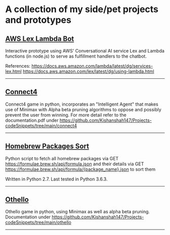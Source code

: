 # A collection of my side/pet projects and prototypes

[AWS Lex Lambda Bot](https://github.com/Kishanshah147/Projects-codeSnippets/tree/main/aws-lex-lambda-bot)
----------------------------------------------------------------------------------------------------------------------------

Interactive prototype using AWS' Conversational AI service Lex and Lambda functions (in node.js) to serve as fulfillment handlers to the chatbot. 

References: https://docs.aws.amazon.com/lambda/latest/dg/services-lex.html
https://docs.aws.amazon.com/lex/latest/dg/using-lambda.html

----------------------------------------------------------------------------------------------------------------------------

[Connect4](https://github.com/Kishanshah147/Projects-codeSnippets/tree/main/connect4)
----------------------------------------------------------------------------------------------------------------------------

Connect4 game in python, incorporates an "Intelligent Agent" that makes use of Minimax with Alpha beta pruning algorithms to oppose and possibly prevent the user from winning. For more detail refer to the documentation.pdf under https://github.com/Kishanshah147/Projects-codeSnippets/tree/main/connect4

----------------------------------------------------------------------------------------------------------------------------

[Homebrew Packages Sort](https://github.com/Kishanshah147/Projects-codeSnippets/tree/main/homebrew-packages-sort)
----------------------------------------------------------------------------------------------------------------------------

Python script to fetch all homebrew packages via GET https://formulae.brew.sh/api/formula.json and their details via GET https://formulae.brew.sh/api/formula/{package_name}.json to sort them

Written in Python 2.7. Last tested in Python 3.6.3.

----------------------------------------------------------------------------------------------------------------------------

[Othello](https://github.com/Kishanshah147/Projects-codeSnippets/tree/main/othello)
----------------------------------------------------------------------------------------------------------------------------

Othello game in python, using Minimax as well as alpha beta pruning. Documentation under https://github.com/Kishanshah147/Projects-codeSnippets/tree/main/othello

----------------------------------------------------------------------------------------------------------------------------

